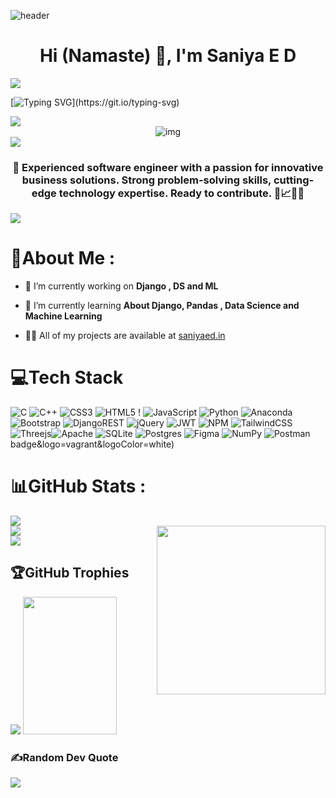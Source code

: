 

![header](https://user-images.githubusercontent.com/121122397/216614878-411f6178-defa-4330-ba48-16db1cc92830.png)

<h1 align="center" style="border: none;" > Hi (Namaste) 👋, I'm Saniya E D</h1>

<img  src="https://raw.githubusercontent.com/andreasbm/readme/master/assets/lines/rainbow.png">
<p align="center">

[![Typing SVG](https://readme-typing-svg.demolab.com?font=Fira+Code&pause=700&width=1100&center=true&lines=Welcome+To+My+Github+Profile;FullStack+Web+Developer;Software+Engineer;Let's+Connect+To+Build+Future.)](https://git.io/typing-svg)

 </p>
 
 <img  src="https://raw.githubusercontent.com/andreasbm/readme/master/assets/lines/rainbow.png">

<div align="center">
<img src="https://i.giphy.com/media/UTek0q3N8osh8agH4Y/giphy.webp" alt="img" align="center" />
 </div>


 <img  src="https://raw.githubusercontent.com/andreasbm/readme/master/assets/lines/rainbow.png">

 
<h3 align="center">🌟 Experienced software engineer with a passion for innovative business solutions. Strong problem-solving skills, cutting-edge technology expertise. Ready to contribute. 🔧📈🔬🚀</h3>

<img  src="https://raw.githubusercontent.com/andreasbm/readme/master/assets/lines/rainbow.png">

# 💫About Me :

- 🔭 I’m currently working on **Django , DS and ML**

- 🌱 I’m currently learning **About Django, Pandas , Data Science and Machine Learning**

- 👨‍💻 All of my projects are available at [saniyaed.in](https://www.saniyaed.in)





# 💻Tech Stack
![C](https://img.shields.io/badge/c-%2300599C.svg?style=for-the-badge&logo=c&logoColor=white) ![C++](https://img.shields.io/badge/c++-%2300599C.svg?style=for-the-badge&logo=c%2B%2B&logoColor=white) ![CSS3](https://img.shields.io/badge/css3-%231572B6.svg?style=for-the-badge&logo=css3&logoColor=white) ![HTML5](https://img.shields.io/badge/html5-%23E34F26.svg?style=for-the-badge&logo=html5&logoColor=white) ! ![JavaScript](https://img.shields.io/badge/javascript-%23323330.svg?style=for-the-badge&logo=javascript&logoColor=%23F7DF1E) ![Python](https://img.shields.io/badge/python-3670A0?style=for-the-badge&logo=python&logoColor=ffdd54) ![Anaconda](https://img.shields.io/badge/Anaconda-%2344A833.svg?style=for-the-badge&logo=anaconda&logoColor=white) ![Bootstrap](https://img.shields.io/badge/bootstrap-%23563D7C.svg?style=for-the-badge&logo=bootstrap&logoColor=white)  ![DjangoREST](https://img.shields.io/badge/DJANGO-REST-ff1709?style=for-the-badge&logo=django&logoColor=white&color=ff1709&labelColor=gray)  ![jQuery](https://img.shields.io/badge/jquery-%230769AD.svg?style=for-the-badge&logo=jquery&logoColor=white) ![JWT](https://img.shields.io/badge/JWT-black?style=for-the-badge&logo=JSON%20web%20tokens) ![NPM](https://img.shields.io/badge/NPM-%23000000.svg?style=for-the-badge&logo=npm&logoColor=white) ![TailwindCSS](https://img.shields.io/badge/tailwindcss-%2338B2AC.svg?style=for-the-badge&logo=tailwind-css&logoColor=white) ![Threejs](https://img.shields.io/badge/threejs-black?style=for-the-badge&logo=three.js&logoColor=white)![Apache](https://img.shields.io/badge/apache-%23D42029.svg?style=for-the-badge&logo=apache&logoColor=white)  ![SQLite](https://img.shields.io/badge/sqlite-%2307405e.svg?style=for-the-badge&logo=sqlite&logoColor=white) ![Postgres](https://img.shields.io/badge/postgres-%23316192.svg?style=for-the-badge&logo=postgresql&logoColor=white) 	![Figma](https://img.shields.io/badge/figma-%23F24E1E.svg?style=for-the-badge&logo=figma&logoColor=white) ![NumPy](https://img.shields.io/badge/numpy-%23013243.svg?style=for-the-badge&logo=numpy&logoColor=white) ![Postman](https://img.shields.io/badge/Postman-FF6C37?style=for-the-badge&logo=postman&logoColor=white) badge&logo=vagrant&logoColor=white)
# 📊GitHub Stats :



![](https://github-readme-stats.vercel.app/api?username=aromalnambiar&theme=radical&hide_border=false&include_all_commits=false&count_private=false)<br/>
<img align="right" width="270" src="https://octodex.github.com/images/daftpunktocat-thomas.gif">
![](https://github-readme-streak-stats.herokuapp.com/?user=aromalnambiar&theme=radical&hide_border=false)<br/>
![](https://github-readme-stats.vercel.app/api/top-langs/?username=aromalnambiar&theme=radical&hide_border=false&include_all_commits=false&count_private=false&layout=compact)

## 🏆GitHub Trophies


![](https://github-trophies.vercel.app/?username=aromalnambiar&theme=radical&no-frame=false&no-bg=false&margin-w=4)
<img  height="220" width="150" src="https://media.tenor.com/DimzPZMypFcAAAAM/laptop.gif">

### ✍️Random Dev Quote
![](https://quotes-github-readme.vercel.app/api?type=horizontal&theme=radical)


